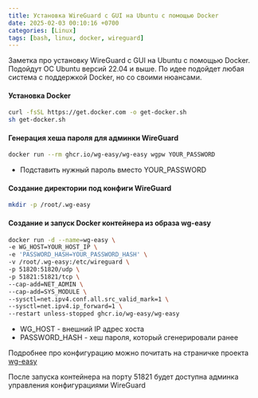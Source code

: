 ```yaml
---
title: Установка WireGuard с GUI на Ubuntu с помощью Docker
date: 2025-02-03 00:10:16 +0700
categories: [Linux]
tags: [bash, linux, docker, wireguard]
---
```


Заметка про установку WireGuard с GUI на Ubuntu с помощью Docker. Подойдут ОС Ubuntu версий 22.04 и выше. 
По идее подойдет любая система с поддержкой Docker, но со своими нюансами.

#### Установка Docker

``` bash
curl -fsSL https://get.docker.com -o get-docker.sh
sh get-docker.sh
```

#### Генерация хеша пароля для админки WireGuard

``` bash
docker run --rm ghcr.io/wg-easy/wg-easy wgpw YOUR_PASSWORD
```

- Подставить нужный пароль вместо YOUR_PASSWORD

#### Создание директории под конфиги WireGuard

``` bash
mkdir -p /root/.wg-easy
```

#### Создание и запуск Docker контейнера из образа wg-easy

``` bash
docker run -d --name=wg-easy \ 
-e WG_HOST=YOUR_HOST_IP \
-e 'PASSWORD_HASH=YOUR_PASSWORD_HASH' \
-v /root/.wg-easy:/etc/wireguard \
-p 51820:51820/udp \
-p 51821:51821/tcp \
--cap-add=NET_ADMIN \
--cap-add=SYS_MODULE \
--sysctl=net.ipv4.conf.all.src_valid_mark=1 \
--sysctl=net.ipv4.ip_forward=1 \
--restart unless-stopped ghcr.io/wg-easy/wg-easy
```

- WG_HOST - внешний IP адрес хоста
- PASSWORD_HASH - хеш пароля, который сгенерировали ранее

Подробнее про конфигурацию можно почитать на страничке проекта [wg-easy](https://github.com/wg-easy/wg-easy)

После запуска контейнера на порту 51821 будет доступна админка управления конфигурациями WireGuard
